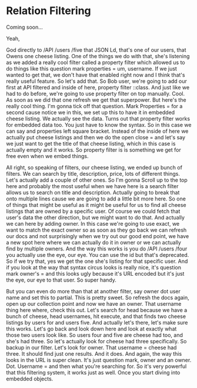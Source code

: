 # Relation Filtering

Coming soon...

Yeah,

God directly to /API /users /five that JSON Ld, that's one of our users, that Owens
one cheese listing. One of the things we do with that, she's listening as we added a
really cool filter called a property filter which allowed us to do things like this
question mark properties = um, username. If we just wanted to get that, we don't have
that enabled right now and I think that's really useful feature. So let's add that.
So Bob user, we're going to add our first at API filtered and inside of here,
property filter ::class. And just like we had to do before, we're going to use
property filter on top manually. Cool. As soon as we did that one refresh we get that
superpower. But here's the really cool thing. I'm gonna tick off that question. Mark
Properties = for a second cause notice we in this, we set up this to have it in
embedded cheese listing. We actually see the data. Turns out that property filter
works for embedded data too. You just have to know the syntax. So in this case we can
say and properties left square bracket. Instead of the inside of here we actually put
cheese listings and then we do the open close = and let's say we just want to get the
title of that cheese listing, which in this case is actually empty and it works. So
property filter is is something we get for free even when we embed things.

All right, so speaking of filters, our cheese listing, we ended up bunch of filters.
We can search by title, description, price, lots of different things. Let's actually
add a couple of other ones. So I'm gonna Scroll up to the top here and probably the
most useful when we have here is a search filter allows us to search on title and
description. Actually going to break that onto multiple lines cause we are going to
add a little bit more here. So one of things that might be useful as it might be
useful for us to find all cheese listings that are owned by a specific user. Of
course we could fetch that user's data the other direction, but we might want to do
that. And actually we can here by adding owner. In this case we're going to use
exact, we want to match the exact owner so as soon as they go back we can refresh our
docs and not surprisingly when we try out our good end point, we have a new spot here
where we can actually do it in owner or we can actually find by multiple owners. And
the way this works is you do /API /users /four you actually use the eye, our eye. You
can use the id but that's deprecated. So if we try that, yes we get the one she's
listing for that specific user. And if you look at the way that syntax circus looks
is really nice, it's question mark owner's = and this looks ugly because it's URL
encoded but it's just the eye, our eye to that user. So super handy.

But you can even do more than that at another filter, say owner dot user name and set
this to partial. This is pretty sweet. So refresh the docs again, open up our
collection point and now we have an owner. That username thing here where, check this
out. Let's search for head because we have a bunch of cheese, head usernames, hit
execute, and that finds two cheese listings by users for and users five. And actually
let's there, let's make sure this works. Let's go back and look down here and look at
exactly what those two users look like. So users four and five are cheese had too,
and she's had three. So let's actually look for cheese had three specifically. So
backup in our filter. Let's look for owner. That username = cheese had three. It
should find just one results. And it does. And again, the way this looks in the URL
is super clean. It's just question mark, owner and an owner. Dot. Username = and then
what you're searching for. So it's very powerful that this filtering system, it works
just as well. Once you start diving into embedded objects.
